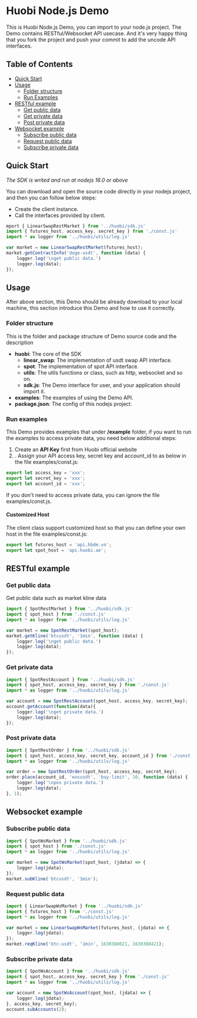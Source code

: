 # Huobi Node.js Demo

This is Huobi Node.js Demo, you can import to your node.js project. The Demo contains RESTful/Websocket API usecase.
And it's very happy thing that you fork the project and push your commit to add the uncode API interfaces.

## Table of Contents

- [Quick Start](#Quick-Start)
- [Usage](#Usage)
    - [Folder structure](#Folder-structure)
    - [Run Examples](#Run-examples)
- [RESTful example](#RESTful-example)
    - [Get public data](#Get-public-data)
    - [Get private data](#Get-private-data)
    - [Post private data](#Post-private-data)
- [Websocket example](#Websocket-example)
  - [Subscribe public data](#Subscribe-public-data)
  - [Request public data](#Request-public-data)
  - [Subscribe private data](#Subscribe-private-data)


## Quick Start

*The SDK is writed and run at nodejs 16.0 or above*

You can download and open the source code directly in your nodejs project, and then you can follow below steps:

* Create the client instance.
* Call the interfaces provided by client.

```js
mport { LinearSwapRestMarket } from '../huobi/sdk.js'
import { futures_host, access_key, secret_key } from './const.js'
import * as logger from '../huobi/utils/log.js'

var market = new LinearSwapRestMarket(futures_host);
market.getContractInfo('doge-usdt', function (data) {
    logger.log('\nget public data.')
    logger.log(data);
});
```

## Usage
After above section, this Demo should be already download to your local machine, this section introduce this Demo and how to use it correctly.

### Folder structure
This is the folder and package structure of Demo source code and the description

- **huobi**: The core of the SDK
  - **linear_swap**: The implementation of usdt swap API interface.
  - **spot**: The implementation of spot API interface.
  - **utils**: The utils functions or class, such as http, websocket and so on.
  - **sdk.js**: The Demo interface for user, and your application should import it.
- **examples**: The examples of using the Demo API.
- **package.json**: The config of this nodejs project.

### Run examples

This Demo provides examples that under **/example** folder, if you want to run the examples to access private data, you need below additional steps:

1. Create an **API Key** first from Huobi official website
2. . Assign your API access key, secret key and account_id to as below in the file examples/const.js:
```js
export let access_key = 'xxx';
export let secret_key = 'xxx';
export let account_id = 'xxx';
```

If you don't need to access private data, you can ignore the file examples/const.js.

#### Customized Host
The client class support customized host so that you can define your own host in the file examples/const.js:
```js
export let futures_host = 'api.hbdm.vn';
export let spot_host = 'api.huobi.ae';
```

## RESTful example

### Get public data
Get public data such as market kline data

```js
import { SpotRestMarket } from '../huobi/sdk.js'
import { spot_host } from './const.js'
import * as logger from '../huobi/utils/log.js'

var market = new SpotRestMarket(spot_host);
market.getKline('btcusdt', '1min', function (data) {
    logger.log('\nget public data.')
    logger.log(data);
});
```

### Get private data

```js
import { SpotRestAccount } from '../huobi/sdk.js'
import { spot_host, access_key, secret_key } from './const.js'
import * as logger from '../huobi/utils/log.js'

var account = new SpotRestAccount(spot_host, access_key, secret_key);
account.getAccount(function(data){
    logger.log('\nget private data.')
    logger.log(data);
});
```

### Post private data

```js
import { SpotRestOrder } from '../huobi/sdk.js'
import { spot_host, access_key, secret_key, account_id } from './const.js'
import * as logger from '../huobi/utils/log.js'

var order = new SpotRestOrder(spot_host, access_key, secret_key);
order.place(account_id, 'eosusdt', 'buy-limit', 10, function (data) {
    logger.log('\npos private data.')
    logger.log(data);
}, 1);
```

## Websocket example

### Subscribe public data

```js
import { SpotWsMarket } from '../huobi/sdk.js'
import { spot_host } from './const.js'
import * as logger from '../huobi/utils/log.js'

var market = new SpotWsMarket(spot_host, (jdata) => {
    logger.log(jdata);
});
market.subKline('btcusdt', '1min');
```

### Request public data

```js
import { LinearSwapWsMarket } from '../huobi/sdk.js'
import { futures_host } from './const.js'
import * as logger from '../huobi/utils/log.js'

var market = new LinearSwapWsMarket(futures_host, (jdata) => {
    logger.log(jdata);
});
market.reqKline('btc-usdt', '1min', 1630388021, 1630388421);
```

### Subscribe private data

```js
import { SpotWsAccount } from '../huobi/sdk.js'
import { spot_host, access_key, secret_key } from './const.js'
import * as logger from '../huobi/utils/log.js'

var account = new SpotWsAccount(spot_host, (jdata) => {
    logger.log(jdata);
}, access_key, secret_key);
account.subAccounts(2);
```
